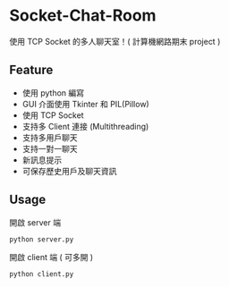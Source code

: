 # Socket-Chat-Room
使用 TCP Socket 的多人聊天室！( 計算機網路期末 project )

## Feature
- 使用 python 編寫
- GUI 介面使用 Tkinter 和 PIL(Pillow)
- 使用 TCP Socket
- 支持多 Client 連接 (Multithreading)
- 支持多用戶聊天
- 支持一對一聊天
- 新訊息提示
- 可保存歷史用戶及聊天資訊

## Usage
開啟 server 端
```
python server.py
```
開啟 client 端 ( 可多開 )
```
python client.py
```